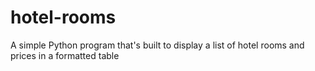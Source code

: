 # hotel-rooms
A simple Python program that's built to display a list of hotel rooms and prices in a formatted table
